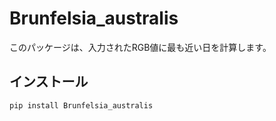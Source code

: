 # Brunfelsia_australis

このパッケージは、入力されたRGB値に最も近い日を計算します。

## インストール

```bash
pip install Brunfelsia_australis
